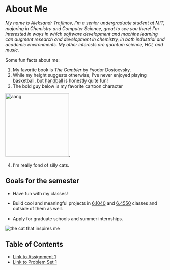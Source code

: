 # About Me

*My name is Aleksandr Trofimov, I'm a senior undergraduate student at MIT, majoring in
Chemistry and Computer Science, great to see you there! I'm interested in ways in
which software development and machine learning can augment research and development
in chemistry, in both industrial and academic environments. My other interests are
quantum science, HCI, and music.*

Some fun facts about me:

1. My favorite book is *The Gambler* by Fyodor Dostoevsky.
2. While my height suggests otherwise, I've never enjoyed playing basketball, but
   [handball](https://en.wikipedia.org/wiki/Handball) is honestly quite fun!
3. The bold guy below is my favorite cartoon character

<img src="assets/aang.jpg" alt="aang" width="200" />.

4. I'm really fond of silly cats.

## Goals for the semester

+ Have fun with my classes!

+ Build cool and meaningful projects in [6.1040](https://61040-fa25.github.io/) and
  [6.4550](https://musictech.mit.edu/ims/#description) classes and outside of them
  as well.
+ Apply for graduate schools and summer internships.

![the cat that inspires me](https://i.pinimg.com/736x/86/2d/2d/862d2d26ce68755b583a292c66f7ef0e.jpg)

## Table of Contents

+ [Link to Assignment 1](assignments/assignment1.md)
+ [Link to Problem Set 1](assignments/problem_set_1/main.md)
